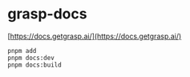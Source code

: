 # grasp-docs

[https://docs.getgrasp.ai/](https://docs.getgrasp.ai/)

```
pnpm add
pnpm docs:dev
pnpm docs:build
```
